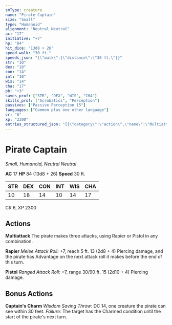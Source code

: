 ```yaml
---
smType: creature
name: "Pirate Captain"
size: "Small"
type: "Humanoid"
alignment: "Neutral Neutral"
ac: "17"
initiative: "+7"
hp: "84"
hit_dice: "13d8 + 26"
speed_walk: "30 ft."
speeds_json: "{\"walk\":{\"distance\":\"30 ft.\"}}"
str: "10"
dex: "18"
con: "14"
int: "10"
wis: "14"
cha: "17"
pb: "+3"
saves_prof: ["STR", "DEX", "WIS", "CHA"]
skills_prof: ["Acrobatics", "Perception"]
passives: ["Passive Perception 15"]
languages: ["Common plus one other language"]
cr: "6"
xp: "2300"
entries_structured_json: "[{\"category\":\"action\",\"name\":\"Multiattack\",\"text\":\"The pirate makes three attacks, using Rapier or Pistol in any combination.\"},{\"category\":\"action\",\"name\":\"Rapier\",\"text\":\"*Melee Attack Roll:* +7, reach 5 ft. 13 (2d8 + 4) Piercing damage, and the pirate has Advantage on the next attack roll it makes before the end of this turn.\",\"kind\":\"Melee Attack Roll\",\"to_hit\":\"+7\",\"range\":\"5 ft\",\"damage\":\"13 (2d8 + 4) Piercing\"},{\"category\":\"action\",\"name\":\"Pistol\",\"text\":\"*Ranged Attack Roll:* +7, range 30/90 ft. 15 (2d10 + 4) Piercing damage.\",\"kind\":\"Ranged Attack Roll\",\"to_hit\":\"+7\",\"range\":\"30/90 ft\",\"damage\":\"15 (2d10 + 4) Piercing\"},{\"category\":\"bonus\",\"name\":\"Captain's Charm\",\"text\":\"*Wisdom Saving Throw*: DC 14, one creature the pirate can see within 30 feet. *Failure:*  The target has the Charmed condition until the start of the pirate's next turn.\",\"target\":\"one creature\",\"save_ability\":\"WIS\",\"save_dc\":14}]"
---
```


# Pirate Captain
*Small, Humanoid, Neutral Neutral*

**AC** 17
**HP** 84 (13d8 + 26)
**Speed** 30 ft.

| STR | DEX | CON | INT | WIS | CHA |
| --- | --- | --- | --- | --- | --- |
| 10 | 18 | 14 | 10 | 14 | 17 |

CR 6, XP 2300

## Actions

**Multiattack**
The pirate makes three attacks, using Rapier or Pistol in any combination.

**Rapier**
*Melee Attack Roll:* +7, reach 5 ft. 13 (2d8 + 4) Piercing damage, and the pirate has Advantage on the next attack roll it makes before the end of this turn.

**Pistol**
*Ranged Attack Roll:* +7, range 30/90 ft. 15 (2d10 + 4) Piercing damage.

## Bonus Actions

**Captain's Charm**
*Wisdom Saving Throw*: DC 14, one creature the pirate can see within 30 feet. *Failure:*  The target has the Charmed condition until the start of the pirate's next turn.
